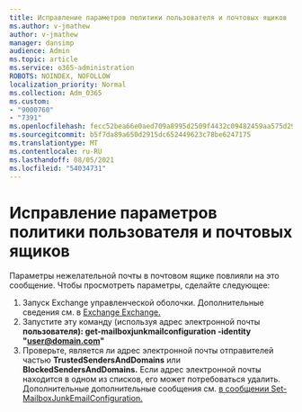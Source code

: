 ```yaml
---
title: Исправление параметров политики пользователя и почтовых ящиков
ms.author: v-jmathew
author: v-jmathew
manager: dansimp
audience: Admin
ms.topic: article
ms.service: o365-administration
ROBOTS: NOINDEX, NOFOLLOW
localization_priority: Normal
ms.collection: Adm_O365
ms.custom:
- "9000760"
- "7391"
ms.openlocfilehash: fecc52bea66e0aed709a8995d2509f4432c09482459aa575d29e4c7551375211
ms.sourcegitcommit: b5f7da89a650d2915dc652449623c78be6247175
ms.translationtype: MT
ms.contentlocale: ru-RU
ms.lasthandoff: 08/05/2021
ms.locfileid: "54034731"
---
```

# <a name="fix-user-policymailbox-settings"></a>Исправление параметров политики пользователя и почтовых ящиков

Параметры нежелательной почты в почтовом ящике повлияли на это сообщение. Чтобы просмотреть параметры, сделайте следующее:

1. Запуск Exchange управленческой оболочки. Дополнительные сведения см. в [Exchange Exchange.](https://go.microsoft.com/fwlink/?linkid=2101432)
2. Запустите эту команду (используя адрес электронной почты  **пользователя): get-mailboxjunkmailconfiguration -identity "user@domain.com"**
3. Проверьте, является ли адрес электронной почты отправителей частью **TrustedSendersAndDomains** или **BlockedSendersAndDomains.** Если адрес электронной почты находится в одном из списков, его может потребоваться удалить. Дополнительные дополнительные сообщения см. [в сообщении Set-MailboxJunkEmailConfiguration.](https://go.microsoft.com/fwlink/?linkid=2101047)
